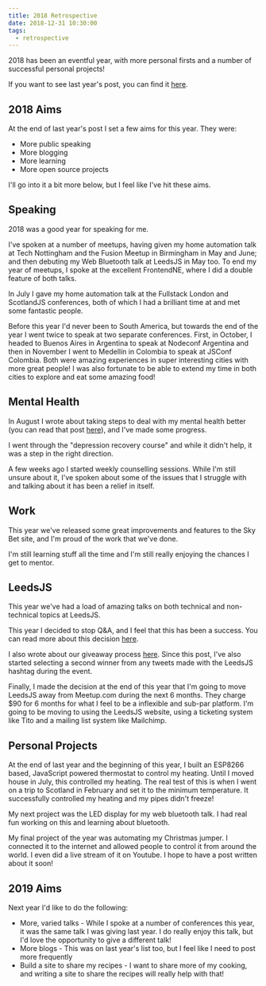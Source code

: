 ```yaml
---
title: 2018 Retrospective
date: 2018-12-31 10:30:00
tags:
  - retrospective
---
```


2018 has been an eventful year, with more personal firsts and a number of successful personal projects!

If you want to see last year's post, you can find it [here](/blog/2017/12/24/2017-Retrospective/).

<!-- excerpt -->

## 2018 Aims

At the end of last year's post I set a few aims for this year. They were:

- More public speaking
- More blogging
- More learning
- More open source projects

I'll go into it a bit more below, but I feel like I've hit these aims.

## Speaking

2018 was a good year for speaking for me.

I've spoken at a number of meetups, having given my home automation talk at Tech Nottingham and the Fusion Meetup in Birmingham in May and June; and then debuting my Web Bluetooth talk at LeedsJS in May too. To end my year of meetups, I spoke at the excellent FrontendNE, where I did a double feature of both talks.

In July I gave my home automation talk at the Fullstack London and ScotlandJS conferences, both of which I had a brilliant time at and met some fantastic people.

Before this year I'd never been to South America, but towards the end of the year I went twice to speak at two separate conferences. First, in October, I headed to Buenos Aires in Argentina to speak at Nodeconf Argentina and then in November I went to Medellín in Colombia to speak at JSConf Colombia. Both were amazing experiences in super interesting cities with more great people! I was also fortunate to be able to extend my time in both cities to explore and eat some amazing food!

## Mental Health

In August I wrote about taking steps to deal with my mental health better (you can read that post [here](/blog/2018/08/04/Opening-up-about-my-mental-health/)), and I've made some progress.

I went through the "depression recovery course" and while it didn't help, it was a step in the right direction.

A few weeks ago I started weekly counselling sessions. While I'm still unsure about it, I've spoken about some of the issues that I struggle with and talking about it has been a relief in itself.

## Work

This year we've released some great improvements and features to the Sky Bet site, and I'm proud of the work that we've done.

I'm still learning stuff all the time and I'm still really enjoying the chances I get to mentor.

## LeedsJS

This year we've had a load of amazing talks on both technical and non-technical topics at LeedsJS.

This year I decided to stop Q&A, and I feel that this has been a success. You can read more about this decision [here](/blog/2018/05/06/Why-LeedsJS-Doesn-t-Have-Q-A-Anymore/).

I also wrote about our giveaway process [here](/blog/2018/04/27/Community-Group-Giveaways/). Since this post, I've also started selecting a second winner from any tweets made with the LeedsJS hashtag during the event.

Finally, I made the decision at the end of this year that I'm going to move LeedsJS away from Meetup.com during the next 6 months. They charge $90 for 6 months for what I feel to be a inflexible and sub-par platform. I'm going to be moving to using the LeedsJS website, using a ticketing system like Tito and a mailing list system like Mailchimp.

## Personal Projects

At the end of last year and the beginning of this year, I built an ESP8266 based, JavaScript powered thermostat to control my heating. Until I moved house in July, this controlled my heating. The real test of this is when I went on a trip to Scotland in February and set it to the minimum temperature. It successfully controlled my heating and my pipes didn't freeze!

My next project was the LED display for my web bluetooth talk. I had real fun working on this and learning about bluetooth.

My final project of the year was automating my Christmas jumper. I connected it to the internet and allowed people to control it from around the world. I even did a live stream of it on Youtube. I hope to have a post written about it soon!

## 2019 Aims

Next year I'd like to do the following:

- More, varied talks - While I spoke at a number of conferences this year, it was the same talk I was giving last year. I do really enjoy this talk, but I'd love the opportunity to give a different talk!
- More blogs - This was on last year's list too, but I feel like I need to post more frequently
- Build a site to share my recipes - I want to share more of my cooking, and writing a site to share the recipes will really help with that!
